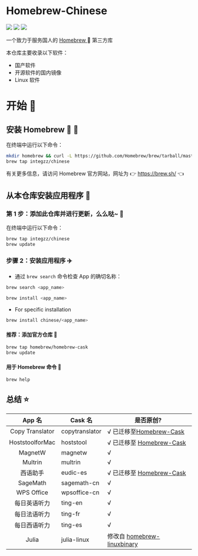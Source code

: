 <div align="left">
<h1 align="left"> Homebrew-Chinese </h1>
<p>
<a>
<img src="https://img.shields.io/github/languages/code-size/integzz/homebrew-chinese.svg">
</a>
<a>
<img src="https://img.shields.io/github/repo-size/integzz/homebrew-chinese.svg">
</a>

<a>
<img src="https://img.shields.io/github/license/integzz/homebrew-chinese">
</a>
</p>
</div>

<p></p>

<div>
<p> 一个致力于服务国人的 <a href="https://github.com/Homebrew/brew"> Homebrew </a> 🍺 第三方库
</p>
</div>

本仓库主要收录以下软件：

- 国产软件
- 开源软件的国内镜像
- Linux 软件

# 开始 🏃

## 安装 Homebrew 🍺 🚴

在终端中运行以下命令：

```bash
mkdir homebrew && curl -L https://github.com/Homebrew/brew/tarball/master | tar xz --strip 1 -C homebrew
brew tap integzz/chinese
```

有关更多信息，请访问 Homebrew 官方网站，网址为 👉 https://brew.sh/ 👈

## 从本仓库安装应用程序 🚅

### 第 1 步：添加此仓库并进行更新，么么哒~ 💋

在终端中运行以下命令：

```bash
brew tap integzz/chinese
brew update
```

### 步骤 2：安装应用程序 ✈️

- 通过 `brew search` 命令检查 App 的确切名称：

```bash
brew search <app_name>
```

``` bash
brew install <app_name>
```

- For specific installation

```bash
brew install chinese/<app_name>
```

#### 推荐：添加官方仓库 🚀

```bash
brew tap homebrew/homebrew-cask
brew update
```

#### 用于 Homebrew 命令 📖

```bash
brew help
```

## 总结 ⭐️

|     App 名      | Cask 名        | 是否原创?                                                                        |
| :-------------: | -------------- | -------------------------------------------------------------------------------- |
| Copy Translator | copytranslator | √ 已迁移至[Homebrew-Cask](https://github.com/Homebrew/homebrew-cask)             |
| HoststoolforMac | hoststool      | √ 已迁移至 [Homebrew-Cask](https://github.com/Homebrew/homebrew-cask)            |
|     MagnetW     | magnetw        | √                                                                                |
|     Multrin     | multrin        | √                                                                                |
|    西语助手     | eudic-es       | √ 已迁移至 [Homebrew-Cask](https://github.com/Homebrew/homebrew-cask)            |
|    SageMath     | sagemath-cn    | √                                                                                |
|   WPS Office    | wpsoffice-cn   | √                                                                                |
|  每日英语听力   | ting-en        | √                                                                                |
|  每日法语听力   | ting-fr        | √                                                                                |
|  每日西语听力   | ting-es        | √                                                                                |
|      Julia      | julia-linux    | 修改自 [homebrew-linuxbinary](https://github.com/athrunsun/homebrew-linuxbinary) |
